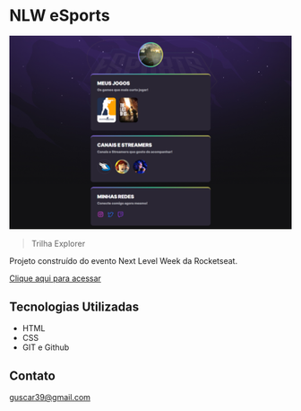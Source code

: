 # NLW eSports 


![preview](./.github/preview.png)

> Trilha Explorer

Projeto construído do evento Next Level Week da Rocketseat.

[Clique aqui para acessar](https://gustavocaron.github.io/nlw-sports/)

## Tecnologias Utilizadas

- HTML
- CSS
- GIT e Github

## Contato

guscar39@gmail.com



